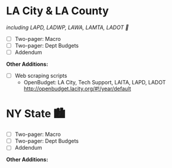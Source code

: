 # LA City & LA County
*including LAPD, LADWP, LAWA, LAMTA, LADOT 🌇*
* [ ] Two-pager: Macro  
* [ ] Two-pager: Dept Budgets
* [ ] Addendum  

**Other Additions:** 
* [ ] Web scraping scripts
  - OpenBudget: LA City, Tech Support, LAITA, LAPD, LADOT
    http://openbudget.lacity.org/#!/year/default

# NY State 🏙
* [ ] Two-pager: Macro  
* [ ] Two-pager: Dept Budgets
* [ ] Addendum  

**Other Additions:** 
